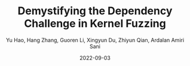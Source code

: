 ---
title: 'Demystifying the Dependency Challenge in Kernel Fuzzing'
collection: publications
permalink:
excerpt:
date: 2022-09-03
venue: 'In Proceedings of IEEE/ACM International Conference on Software Engineering (ICSE) 2022.'
paperurl:
src:
citation:
author: 'Yu Hao, Hang Zhang, Guoren Li, Xingyun Du, Zhiyun Qian, Ardalan Amiri Sani'
venue_abbr: 'ICSE 22'
selected: true
---  